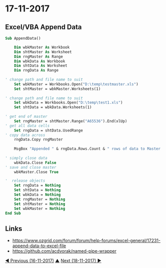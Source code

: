 # 17-11-2017

## Excel/VBA Append Data
```vb
Sub AppendData()

    Dim wbkMaster As Workbook
    Dim shtMaster As Worksheet
    Dim rngMaster As Range
    Dim wbkData As Workbook
    Dim shtData As Worksheet
    Dim rngData As Range
    
' change path and file name to suit
    Set wbkMaster = Workbooks.Open("D:\temp\testmaster.xls")
    Set shtMaster = wbkMaster.Worksheets(1)
    
' change path and file name to suit
    Set wbkData = Workbooks.Open("D:\temp\test1.xls")
    Set shtData = wbkData.Worksheets(1)
    
' get end of master
    Set rngMaster = shtMaster.Range("A65536").End(xlUp)
' get all data cells
    Set rngData = shtData.UsedRange
' copy data across
    rngData.Copy rngMaster
    
    MsgBox "Appended " & rngData.Rows.Count & " rows of data to Master data", vbInformation
    
' simply close data
    wbkData.Close False
' save and close master
    wbkMaster.Close True

'  release objects  
    Set rngData = Nothing
    Set shtData = Nothing
    Set wbkData = Nothing
    Set rngMaster = Nothing
    Set shtMaster = Nothing
    Set wbkMaster = Nothing
End Sub
```

## Links
* https://www.ozgrid.com/forum/forum/help-forums/excel-general/17231-append-data-to-excel-file
* https://github.com/acdvorak/named-pipe-wrapper

[◀ Previous (16-11-2017)](https://github.com/humayuns/Workspace/blob/master/Diary/2017/November/16/notebook.md) [▲](https://github.com/humayuns/Workspace/tree/master/Diary/2017/November)
[Next (18-11-2017) ▶](https://github.com/humayuns/Workspace/blob/master/Diary/2017/November/18/notebook.md)